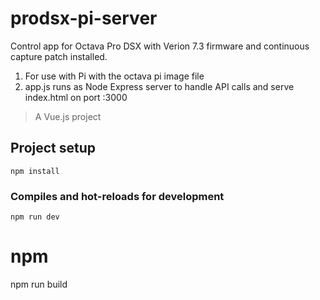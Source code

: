 # prodsx-pi-server
 Control app for Octava Pro DSX with Verion 7.3 firmware and continuous capture patch installed.

1. For use with Pi with the octava pi image file
2. app.js runs as Node Express server to handle API calls and serve index.html on port :3000

> A Vue.js project

## Project setup

```
npm install

```
### Compiles and hot-reloads for development
```
npm run dev

```
# npm
npm run build

```

